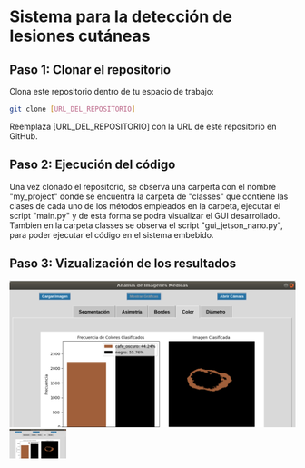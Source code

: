 # Sistema para la detección de lesiones cutáneas
## Paso 1: Clonar el repositorio
Clona este repositorio dentro de tu espacio de trabajo:
```bash
git clone [URL_DEL_REPOSITORIO]
```
Reemplaza [URL_DEL_REPOSITORIO] con la URL de este repositorio en GitHub.

## Paso 2: Ejecución del código
Una vez clonado el repositorio, se observa una carperta con el nombre "my_project" donde se encuentra la carpeta de "classes" que contiene las clases de cada uno de los métodos empleados en la carpeta, ejecutar el script "main.py" y de esta forma se podra visualizar el GUI desarrollado. Tambien en la carpeta classes se observa el script "gui_jetson_nano.py", para poder ejecutar el código en el sistema embebido.

## Paso 3: Vizualización de los resultados
![Texto alternativo](images/1.png)
<img src="images/1.png" alt="Texto alternativo" width="100"/>
